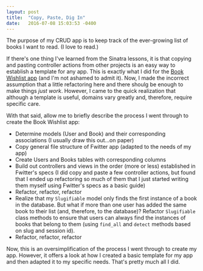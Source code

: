 ```yaml
---
layout: post
title:  "Copy, Paste, Dig In"
date:   2016-07-08 15:03:53 -0400
---
```



The purpose of my CRUD app is to keep track of the ever-growing list of books I want to read. (I love to read.)

If there's one thing I've learned from the Sinatra lessons, it is that copying and pasting controller actions from other projects is an easy way to establish a template for any app. This is exactly what I did for the [Book Wishlist app](https://github.com/crwhitesides/sinatra-book-wishlist-app) (and I'm not ashamed to admit it). Now, I made the incorrect assumption that a little refactoring here and there shoulg be enough to make things *just work*. However, I came to the quick realization that although a template is useful, domains vary greatly and, therefore, require specific care. 

With that said, allow me to briefly describe the process I went through to create the Book Wishlist app:

* Determine models (User and Book) and their corresponding associations (I usually draw this out...on paper)
* Copy general file structure of Fwitter app (adapted to the needs of my app)
* Create Users and Books tables with corresponding columns
* Build out controllers and views in the order (more or less) established in Fwitter's specs (I did copy and paste a few controller actions, but found that I ended up refactoring so much of them that I just started writing them myself using Fwitter's specs as a basic guide)
* Refactor, refactor, refactor
* Realize that my `Slugifiable` model only finds the first instance of a book in the database. But what if more than one user has added the same book to their list (and, therefore, to the database)? Refactor `Slugifiable` class methods to ensure that users can always find the instances of books that belong to them (using `find_all` and `detect` methods based on slug and session id).
* Refactor, refactor, refactor

Now, this is an oversimplification of the process I went through to create my app. However, it offers a look at how I created a basic template for my app and then adapted it to my specific needs. That's pretty much all I did. 
